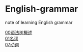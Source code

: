 # English-grammar
note of learning English grammar

[00语法树概述](./00语法树概述.md)  
[01名词](./01名词.md)  
[07动词](./07动词.md)